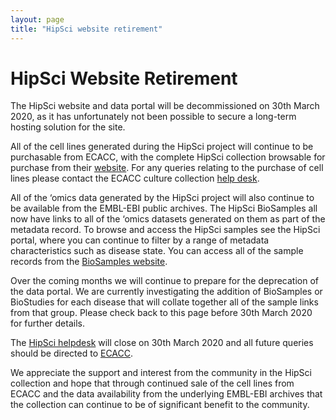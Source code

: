 ```yaml
---
layout: page
title: "HipSci website retirement"
---
```

# HipSci Website Retirement

The HipSci website and data portal will be decommissioned on 30th March 2020, as it has unfortunately not been possible to secure a long-term hosting solution for the site.

All of the cell lines generated during the HipSci project will continue to be purchasable from ECACC, with the complete HipSci collection browsable for purchase from their [website](https://www.phe-culturecollections.org.uk/products/celllines/hipsci/index.jsp). For any queries relating to the purchase of cell lines please contact the ECACC culture collection [help desk](https://www.phe-culturecollections.org.uk/contactus/index.aspx).

All of the ‘omics data generated by the HipSci project will also continue to be available from the EMBL-EBI public archives. The HipSci BioSamples all now have links to all of the ‘omics datasets generated on them as part of the metadata record. To browse and access the HipSci samples see the HipSci portal, where you can continue to filter by a range of metadata characteristics such as disease state. You can access all of the sample records from the [BioSamples website](https://www.ebi.ac.uk/biosamples/samples?filter=attr%3Aproject%3AHipSci).

Over the coming months we will continue to prepare for the deprecation of the data portal. We are currently investigating the addition of BioSamples or BioStudies for each disease that will collate together all of the sample links from that group. Please check back to this page before 30th March 2020 for further details.

The [HipSci helpdesk](hipsci@ebi.ac.uk) will close on 30th March 2020 and all future queries should be directed to [ECACC](https://www.phe-culturecollections.org.uk/contactus/index.aspx).

We appreciate the support and interest from the community in the HipSci collection and hope that through continued sale of the cell lines from ECACC and the data availability from the underlying EMBL-EBI archives that the collection can continue to be of significant benefit to the community.

